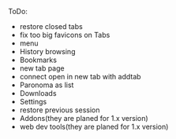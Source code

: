 ToDo:

* restore closed tabs
* fix too big favicons on Tabs
* menu
* History browsing
* Bookmarks
* new tab page
* connect open in new tab with addtab
* Paronoma as list
* Downloads
* Settings
* restore previous session
* Addons(they are planed for 1.x version)
* web dev tools(they are planed for 1.x version)